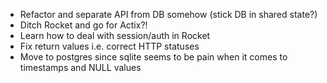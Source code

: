 - Refactor and separate API from DB somehow (stick DB in shared state?)
- Ditch Rocket and go for Actix?!
- Learn how to deal with session/auth in Rocket
- Fix return values i.e. correct HTTP statuses
- Move to postgres since sqlite seems to be pain when it comes to timestamps and NULL values
